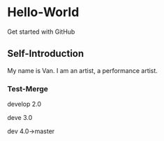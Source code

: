 # Hello-World
Get started with GitHub

## Self-Introduction
My name is Van. I am an artist, a performance artist.

### Test-Merge

develop 2.0

deve 3.0

dev 4.0->master